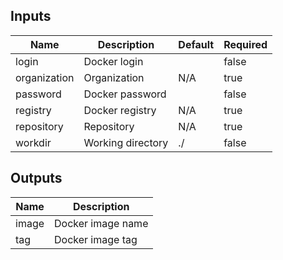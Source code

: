 <!-- markdownlint-disable -->
## Inputs

| Name | Description | Default | Required |
|------|-------------|---------|----------|
| login | Docker login |  | false |
| organization | Organization | N/A | true |
| password | Docker password |  | false |
| registry | Docker registry | N/A | true |
| repository | Repository | N/A | true |
| workdir | Working directory | ./ | false |

## Outputs

| Name | Description |
|------|-------------|
| image | Docker image name |
| tag | Docker image tag |
<!-- markdownlint-restore -->
